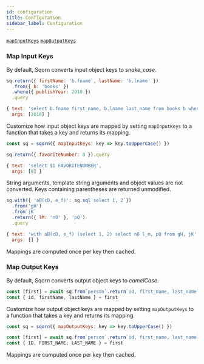 ```yaml
---
id: configuration
title: Configuration
sidebar_label: Configuration
---
```


[`mapInputKeys`](#map-input-keys) [`mapOutputKeys`](#map-output-keys)

### Map Input Keys

By default, Sqorn converts input object keys to *snake_case*.

```js
sq.return({ firstName: 'b.fname', lastName: 'b.lname' })
  .from({ b: 'books' })
  .where({ publishYear: 2010 })
  .query

{ text: 'select b.fname first_name, b.lname last_name from books b where publish_year = $1',
  args: [2018] }
```

Customize how input object keys are mapped by setting `mapInputKeys` to a function that takes a key and returns its mapping.

```js
const sq = sqorn({ mapInputKeys: key => key.toUpperCase() })

sq.return({ favoriteNumber: 8 }).query

{ text: 'select $1 FAVORITENUMBER',
  args: [8] }
```

String arguments, template string arguments and object values are not converted. Keys containing parentheses are returned unmodified.

```js
sq.with({ 'aB(cD, e_f)': sq.sql`select 1, 2`})
  .from('gH')
  .from`jK`
  .return({ lM: 'nO' }, 'pQ')
  .query

{ text: 'with aB(cD, e_f) (select 1, 2) select nO l_m, pQ from gH, jK',
  args: [] }
```

Mappings are computed once per key then cached.

### Map Output Keys

By default, Sqorn converts output object keys to *camelCase*.

```js
const [first] = await sq.from`person`.return`id, first_name, last_name`.limit`1`
const { id, firstName, lastName } = first
```

Customize how output object keys are mapped by setting `mapOutputKeys` to a function that takes a key and returns its mapping.

```js
const sq = sqorn({ mapOutputKeys: key => key.toUpperCase() })

const [first] = await sq.from`person`.return`id, first_name, last_name`.limit`1`
const { ID, FIRST_NAME, LAST_NAME } = first
```

Mappings are computed once per key then cached.
